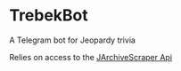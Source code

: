# TrebekBot
A Telegram bot for Jeopardy trivia

Relies on access to the [JArchiveScraper Api](https://github.com/NickG123/JArchiveScraper)
